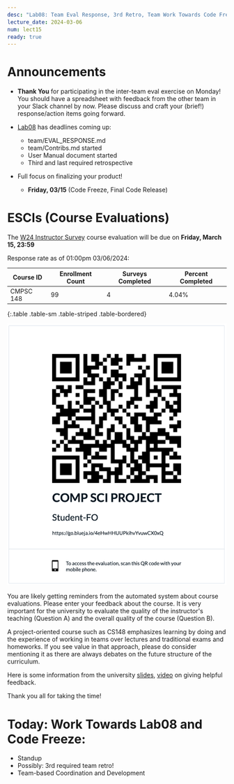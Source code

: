 ```yaml
---
desc: "Lab08: Team Eval Response, 3rd Retro, Team Work Towards Code Freeze"
lecture_date: 2024-03-06
num: lect15
ready: true
---
```


# Announcements
* **Thank You** for participating in the inter-team eval exercise on Monday! You should have a spreadsheet with feedback from the other team in your Slack channel by now. Please discuss and craft your (brief!) response/action items going forward.  

* [Lab08](https://ucsb-cs148.github.io/w23/lab/lab08/) has deadlines coming up: 
    * team/EVAL_RESPONSE.md 
    * team/Contribs.md started
    * User Manual document started
    * Third and last required retrospective 

* Full focus on finalizing your product! 
    * **Friday, 03/15** (Code Freeze, Final Code Release)


# ESCIs (Course Evaluations)

The [W24 Instructor Survey](https://go.blueja.io/4eHwHHUUPkihvYvuwCX0xQ) course evaluation will be due on **Friday, March 15, 23:59**

Response rate as of 01:00pm 03/06/2024:

| Course ID |	Enrollment Count	|Surveys Completed	|Percent Completed|
|-|-|-|-|
| CMPSC 148 	| 99	| 4 |	4.04% |
{:.table .table-sm .table-striped .table-bordered}

![QR Code](course_eval_QRCode.png)

You are likely getting reminders from the automated system about course evaluations. Please enter your feedback about the course.  It is very important for the university to evaluate the quality of the instructor's teaching (Question A) and the overall quality of the course (Question B). 

A project-oriented course such as CS148 emphasizes learning by doing and the experience of working in teams over lectures and traditional exams and homeworks. If you see value in that approach, please do consider mentioning it as there are always debates on the future structure of the curriculum.  

Here is some information from the university [slides](https://docs.google.com/presentation/d/1f-HbQTHngmb9qk92SvPyKSrzToC0B04W4wKCB3FRsFA/edit?usp=sharing), [video](https://gauchocast.hosted.panopto.com/Panopto/Pages/Viewer.aspx?id=3ac7b37e-20a3-44c4-8cb7-b09201873ec3) on giving helpful feedback. 

Thank you all for taking the time!  


# Today: Work Towards Lab08 and Code Freeze: 

* Standup 
* Possibly: 3rd required team retro! 
* Team-based Coordination and Development









